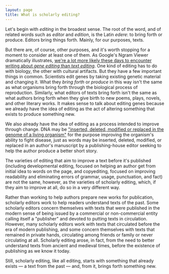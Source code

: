 ```yaml
---
layout: page
title: What is scholarly editing?
---
```


Let's begin with *editing* in the broadest sense. The root of the word, and of related words such as *editor* and *edition*, is the Latin *edere*: to bring forth or produce. Editors bring things forth. Mainly, for our purposes, texts.

But there are, of course, other purposes, and it's worth stopping for a moment to consider at least one of them. As Google's Ngram Viewer dramatically illustrates, [we're a lot more likely these days to encounter writing about *gene editing* than *text editing*](https://books.google.com/ngrams/graph?content=gene+editing%2C+text+editing&year_end=2019&year_start=1800&smoothing=3&corpus=26&direct_url=t1%3B%2Cgene%20editing%3B%2Cc0%3B.t1%3B%2Ctext%20editing%3B%2Cc0). One kind of editing has to do with biology, the other with cultural artifacts. But they have a few important things in common. Scientists edit genes by taking existing genetic material and changing it. What they *bring forth* or *produce* in this way isn't the same as what organisms bring forth through the biological process of reproduction. Similarly, what editors of texts bring forth isn't the same as what authors bring forth when they give birth to new poems, plays, novels, and other literary works. It makes sense to talk about editing genes because we already have the idea of editing as the act of altering something that exists to produce something new.

We also already have the idea of editing as a process intended to improve through change. DNA may be
["inserted, deleted, modified or replaced in the genome of a living organism"](https://en.wikipedia.org/wiki/Genome_editing#Gene_therapy) for the purpose improving the organism's ability to fight disease, just as words may be inserted, deleted, modified, or replaced in an author's manuscript by a publishing-house editor seeking to help the author produce a better short story.

The varieties of editing that aim to improve a text before it's published (including developmental editing, focused on helping an author get from initial idea to words on the page, and copyediting, focused on improving readability and eliminating errors of grammar, usage, punctuation, and fact) are not the same, however, as the varieties of scholarly editing, which, if they aim to improve at all, do so in a very different way.

Rather than working to help authors prepare new works for publication, scholarly editors work to help readers understand texts of the past. Some scholarly editors concern themselves with texts that were published in the modern sense of being issued by a commercial or non-commercial entity calling itself a "publisher" and devoted to putting texts in circulation. However, many scholarly editors work with texts that circulated before the era of modern publishing, and some concern themselves with texts that remained in private hands, circulating among friends or family or never circulating at all. Scholarly editing arose, in fact, from the need to better understand texts from ancient and medieval times, before the existence of publishing as we know it today.  

Still, scholarly editing, like all editing, starts with something that already exists — a text from the past — and, from it, brings forth something new.